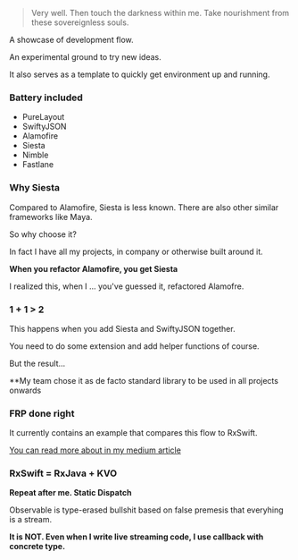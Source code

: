 > Very well.
Then touch the darkness within me.
Take nourishment from these sovereignless souls.

A showcase of development flow.

An experimental ground to try new ideas.

It also serves as a template to quickly get environment up and running.

### Battery included 

* PureLayout
* SwiftyJSON
* Alamofire
* Siesta
* Nimble
* Fastlane

### Why Siesta

Compared to Alamofire, Siesta is less known. There are also other similar frameworks like Maya.

So why choose it? 

In fact I have all my projects, in company or otherwise built around it. 

**When you refactor Alamofire, you get Siesta**

I realized this, when I ... you've guessed it, refactored Alamofre.

### 1 + 1 > 2

This happens when you add Siesta and SwiftyJSON together. 

You need to do some extension and add helper functions of course. 

But the result... 

**My team chose it as de facto standard library to be used in all projects onwards

### FRP done right

It currently contains an example that compares this flow to RxSwift.

[You can read more about in my medium article](https://medium.com/@swift2931/why-rxswift-may-not-be-the-solution-you-are-looking-for-705fafdae6a2)

### RxSwift = RxJava + KVO

**Repeat after me. Static Dispatch**

Observable is type-erased bullshit based on false premesis that everyhing is a stream. 

**It is NOT. Even when I write live streaming code, I use callback with concrete type.**




